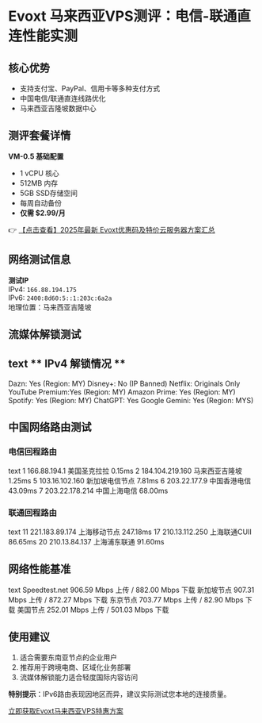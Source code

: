 # Evoxt 马来西亚VPS测评：电信-联通直连性能实测

## 核心优势
- 支持支付宝、PayPal、信用卡等多种支付方式
- 中国电信/联通直连线路优化
- 马来西亚吉隆坡数据中心

## 测评套餐详情
**VM-0.5 基础配置**
- 1 vCPU 核心
- 512MB 内存
- 5GB SSD存储空间
- 每周自动备份
- **仅需 $2.99/月**

👉 [【点击查看】2025年最新 Evoxt优惠码及特价云服务器方案汇总](https://bit.ly/evoxt)

## 网络测试信息
**测试IP**  
IPv4: `166.88.194.175`  
IPv6: `2400:8d60:5::1:203c:6a2a`  
地理位置：马来西亚吉隆坡

## 流媒体解锁测试
text
** IPv4 解锁情况 **
--------------------------------
Dazn:           Yes (Region: MY)
Disney+:        No (IP Banned)
Netflix:        Originals Only
YouTube Premium:Yes (Region: MY)
Amazon Prime:   Yes (Region: MY)
Spotify:        Yes (Region: MY)
ChatGPT:        Yes
Google Gemini:  Yes (Region: MYS)

## 中国网络路由测试
### 电信回程路由
text
1   166.88.194.1    美国圣克拉拉  0.15ms
2   184.104.219.160 马来西亚吉隆坡 1.25ms
5   103.16.102.160  新加坡电信节点 7.81ms
6   203.22.177.9    中国香港电信 43.09ms
7   203.22.178.214  中国上海电信 68.00ms

### 联通回程路由
text
11  221.183.89.174  上海移动节点 247.18ms
17  210.13.112.250  上海联通CUII 86.65ms
20  210.13.84.137   上海浦东联通 91.60ms

## 网络性能基准
text
Speedtest.net    906.59 Mbps 上传 / 882.00 Mbps 下载
新加坡节点       907.31 Mbps 上传 / 872.27 Mbps 下载
东京节点         703.77 Mbps 上传 / 82.90 Mbps 下载
美国节点         252.01 Mbps 上传 / 501.03 Mbps 下载

## 使用建议
1. 适合需要东南亚节点的企业用户
2. 推荐用于跨境电商、区域化业务部署
3. 流媒体解锁能力适合轻度国际内容访问

**特别提示**：IPv6路由表现因地区而异，建议实际测试您本地的连接质量。

[立即获取Evoxt马来西亚VPS特惠方案](https://bit.ly/evoxt)